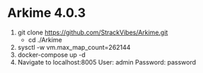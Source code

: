 # Arkime 4.0.3
1) git clone https://github.com/StrackVibes/Arkime.git
    - cd ./Arkime
2) sysctl -w vm.max_map_count=262144
3) docker-compose up -d
4) Navigate to localhost:8005
    User: admin
    Password: password
